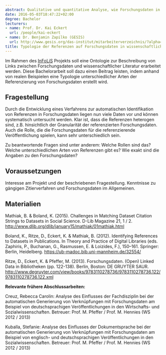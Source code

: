 ```yaml
---
abstract: Qualitative und quantitative Analyse, wie Forschungsdaten in wissenschaftlicher Literatur referenziert werden. Die Arbeit ist Teil des Infolis Projekts. Es sind keine Programmierkenntnisse erforderlich.
date: 2016-05-03T18:47:22+02:00
degree: Bachelor
lecturers:
- name: Prof. Dr. Kai Eckert
  url: /people/kai-eckert
- name: Dr. Benjamin Zapilko (GESIS)
  url: http://www.gesis.org/das-institut/mitarbeiterverzeichnis/?alpha=Z&name=benjamin%2Czapilko
title: Typologie der Referenzen auf Forschungsdaten in wissenschaftlicher Literatur
---
```


Im Rahmen des [InFoLiS](/projects/infolis) Projekts soll eine Ontologie zur Beschreibung von Links zwischen Forschungsdaten und wissenschaftlicher Literatur erarbeitet werden. Diese Bachelorarbeit soll dazu einen Beitrag leisten, indem anhand von realen Beispielen eine Typologie unterschiedlicher Arten der Referenzierung von Forschungsdaten erstellt wird.


## Fragestellung

Durch die Entwicklung eines Verfahrens zur automatischen Identifikation von Referenzen in Forschungsdaten liegen nun viele Daten vor und können systematisch untersucht werden. Klar ist, dass die Referenzen heterogen sind, z.B. hinsichtlich der Granularität der referenzierten Forschungsdaten. Auch die Rolle, die die Forschungsdaten für die referenzierende Veröffentlichung spielen, kann sehr unterschiedlich sein.

Zu beantwortende Fragen sind unter anderem: Welche Rollen sind das? Welche unterschiedlichen Arten von Referenzen gibt es? Wie exakt sind die Angaben zu den Forschungsdaten? 

## Voraussetzungen

Interesse am Projekt und der beschriebenen Fragestellung. Kenntnisse zu gängigen Zitierverfahren und Forschungsdaten im Allgemeinen.

## Materialien

Mathiak, B. & Boland, K. (2015). Challenges in Matching Dataset Citation Strings to Datasets in Social Science. D-Lib Magazine 21, 1 / 2. http://www.dlib.org/dlib/january15/mathiak/01mathiak.html

Boland, K., Ritze, D., Eckert, K. & Mathiak, B. (2012). Identifying References to Datasets in Publications. In Theory and Practice of Digital Libraries (eds. Zaphiris, P., Buchanan, G., Rasmussen, E. & Loizides, F.), 150–161. Springer: Berlin, Heidelberg. https://ub-madoc.bib.uni-mannheim.de/32554/

Ritze, D., Eckert, K. & Pfeffer, M. (2013). Forschungsdaten. (Open) Linked Data in Bibliotheken (pp. 122-138). Berlin, Boston: DE GRUYTER SAUR. http://www.degruyter.com/view/books/9783110278736/9783110278736.122/9783110278736.122.xml

**Relevante frühere Abschlussarbeiten:**

Creuz, Rebecca Carolin:	Analyse des Einflusses der Fachdisziplin bei der automatischen Generierung von Verknüpfungen mit Forschungsdaten am Beispiel von deutschsprachigen Veröffentlichungen in den Wirtschafts- und Sozialwissenschaften. Betreuer: Prof. M. Pfeffer / Prof. M. Hennies (WS 2012 / 2013)

Kuballa, Stefanie: Analyse des Einflusses der Dokumentsprache bei der automatischen Generierung von Verknüpfungen mit Forschungsdaten am Beispiel von englisch- und deutschsprachigen Veröffentlichungen in den Sozialwissenschaften. Betreuer: Prof. M. Pfeffer / Prof. M. Hennies (WS 2012 / 2013)
